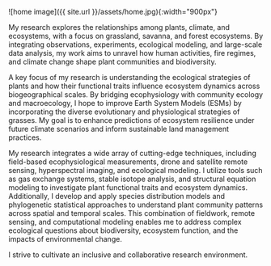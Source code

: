 ![home image]({{ site.url }}/assets/home.jpg){:width="900px"}

My research explores the relationships among plants, climate, and ecosystems, with a focus on grassland, savanna, and forest ecosystems. By integrating observations, experiments, ecological modeling, and large-scale data analysis, my work aims to unravel how human activities, fire regimes, and climate change shape plant communities and biodiversity. 

A key focus of my research is understanding the ecological strategies of plants and how their functional traits influence ecosystem dynamics across biogeographical scales. By bridging ecophysiology with community ecology and macroecology, I hope to improve Earth System Models (ESMs) by incorporating the diverse evolutionary and physiological strategies of grasses. My goal is to enhance predictions of ecosystem resilience under future climate scenarios and inform sustainable land management practices.

My research integrates a wide array of cutting-edge techniques, including field-based ecophysiological measurements, drone and satellite remote sensing, hyperspectral imaging, and ecological modeling. I utilize tools such as gas exchange systems, stable isotope analysis, and structural equation modeling to investigate plant functional traits and ecosystem dynamics. Additionally, I develop and apply species distribution models and phylogenetic statistical approaches to understand plant community patterns across spatial and temporal scales. This combination of fieldwork, remote sensing, and computational modeling enables me to address complex ecological questions about biodiversity, ecosystem function, and the impacts of environmental change.

I strive to cultivate an inclusive and collaborative research environment.


































































































